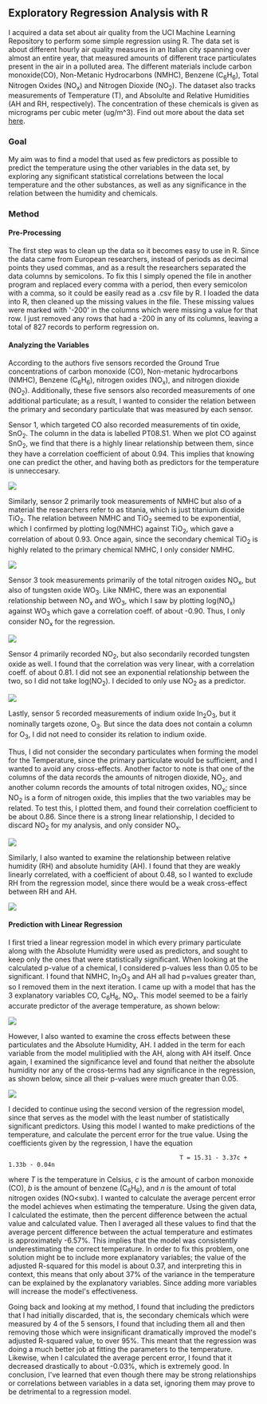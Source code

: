 ## Exploratory Regression Analysis with R
I acquired a data set about air quality from the UCI Machine Learning Repository to perform some simple regression using R. The data set is about different hourly air quality measures in an Italian city spanning over almost an entire year, that measured amounts of different trace particulates present in the air in a polluted area. The different materials include carbon monoxide(CO), Non-Metanic Hydrocarbons (NMHC), Benzene (C<sub>6</sub>H<sub>6</sub>), Total Nitrogen Oxides (NO<sub>x</sub>) and Nitrogen Dioxide (NO<sub>2</sub>). The dataset also tracks measurements of Temperature (T), and Absolulte and Relative Humidities (AH and RH, respectively). The concentration of these chemicals is given as micrograms per cubic meter (ug/m^3). Find out more about the data set [here](https://archive.ics.uci.edu/ml/datasets/Air+Quality).

### Goal
My aim was to find a model that used as few predictors as possible to predict the temperature using the other variables in the data set, by exploring any significant statistical correlations between the local temperature and the other substances, as well as any significance in the relation between the humidity and chemicals.

### Method
#### Pre-Processing
The first step was to clean up the data so it becomes easy to use in R. Since the data came from European researchers, instead of periods as decimal points they used commas, and as a result the researchers separated the data columns by semicolons. To fix this I simply opened the file in another program and replaced every comma with a period, then every semicolon with a comma, so it could be easily read as a .csv file by R. I loaded the data into R, then cleaned up the missing values in the file. These missing values were marked with '-200' in the columns which were missing a value for that row. I just removed any rows that had a -200 in any of its columns, leaving a total of 827 records to perform regression on.

#### Analyzing the Variables
According to the authors five sensors recorded the Ground True concentrations of carbon monoxide (CO), Non-metanic hydrocarbons (NMHC), Benzene (C<sub>6</sub>H<sub>6</sub>), nitrogen oxides (NO<sub>x</sub>), and nitrogen dioxide (NO<sub>2</sub>). Additionally, these five sensors also recorded measurements of one additional particulate; as a result, I wanted to consider the relation between the primary and secondary particulate that was measured by each sensor. 

Sensor 1, which targeted CO also recorded measurements of tin oxide, SnO<sub>2</sub>. The column in the data is labelled PT08.S1. When we plot CO against SnO<sub>2</sub>, we find that there is a highly linear relationship between them, since they have a correlation coefficient of about 0.94. This implies that knowing one can predict the other, and having both as predictors for the temperature is unneccesary.

![](plots/CO_SnO2.png)

Similarly, sensor 2 primarily took measurements of NMHC but also of a material the researchers refer to as titania, which is just titanium dioxide TiO<sub>2</sub>. The relation between NMHC and TiO<sub>2</sub> seemed to be exponential, which I confirmed by plotting log(NMHC) against TiO<sub>2</sub>, which gave a correlation of about 0.93. Once again, since the secondary chemical TiO<sub>2</sub> is highly related to the primary chemical NMHC, I only consider NMHC.

![](plots/NMHC_TiO2.png)

Sensor 3 took measurements primarily of the total nitrogen oxides NO<sub>x</sub>, but also of tungsten oxide WO<sub>3</sub>. Like NMHC, there was an exponential relationship between NO<sub>x</sub> and WO<sub>3</sub>, which I saw by plotting log(NO<sub>x</sub>) against WO<sub>3</sub> which gave a correlation coeff. of about -0.90. Thus, I only consider NO<sub>x</sub> for the regression.

![](plots/NOx_WO3.png)

Sensor 4 primarily recorded NO<sub>2</sub>, but also secondarily recorded tungsten oxide as well. I found that the correlation was very linear, with a correlation coeff. of about 0.81. I did not see an exponential relationship between the two, so I did not take log(NO<sub>2</sub>). I decided to only use NO<sub>2</sub> as a predictor.

![](plots/NO2_WO3.png)

Lastly, sensor 5 recorded measurements of indium oxide In<sub>2</sub>O<sub>3</sub>, but it nominally targets ozone, O<sub>3</sub>. But since the data does not contain a column for O<sub>3</sub>, I did not need to consider its relation to indium oxide.

Thus, I did not consider the secondary particulates when forming the model for the Temperature, since the primary particulate would be sufficient, and I wanted to avoid any cross-effects. Another factor to note is that one of the columns of the data records the amounts of nitrogen dioxide, NO<sub>2</sub>, and another column records the amounts of total nitrogen oxides, NO<sub>x</sub>; since NO<sub>2</sub> is a form of nitrogen oxide, this implies that the two variables may be related. To test this, I plotted them, and found their correlation coefficient to be about 0.86. Since there is a strong linear relationship, I decided to discard NO<sub>2</sub> for my analysis, and only consider NO<sub>x</sub>.

![](plots/NOx_NO2.png)

Similarly, I also wanted to examine the relationship between relative humidity (RH) and absolute humidity (AH). I found that they are weakly linearly correlated, with a coefficient of about 0.48, so I wanted to exclude RH from the regression model, since there would be a weak cross-effect between RH and AH.

![](plots/AH_RH.png)

#### Prediction with Linear Regression
I first tried a linear regression model in which every primary particulate along with the Absolute Humidity were used as predictors, and sought to keep only the ones that were statistically significant. When looking at the calculated p-value of a chemical, I considered p-values less than 0.05 to be significant. I found that NMHC, In<sub>2</sub>O<sub>3</sub> and AH all had p=values greater than, so I removed them in the next iteration. I came up with a model that has the 3 explanatory variables CO, C<sub>6</sub>H<sub>6</sub>, NO<sub>x</sub>. This model seemed to be a fairly accurate predictor of the average temperature, as shown below:

![](reg/reg_2.JPG)

However, I also wanted to examine the cross effects between these particulates and the Absolute Humidity, AH. I added in the term for each variable from the model mulitiplied with the AH, along with AH itself. Once again, I examined the significance level and found that neither the absolute humidity nor any of the cross-terms had any significance in the regression, as shown below, since all their p-values were much greater than 0.05.

![](reg/reg_3.JPG)

I decided to continue using the second version of the regression model, since that serves as the model with the least number of statistically significant predictors. Using this model I wanted to make predictions of the temperature, and calculate the percent error for the true value. Using the coefficients given by the regression, I have the equation

                                                    T = 15.31 - 3.37c + 1.33b - 0.04n

where *T* is the temperature in Celsius, *c* is the amount of carbon monoxide (CO), *b* is the amount of benzene (C<sub>6</sub>H<sub>6</sub>), and *n* is the amount of total nitrogen oxides (NO<subx</sub>). I wanted to calculate the average percent error the model achieves when estimating the temperature. Using the given data, I calculated the estimate, then the percent difference between the actual value and calculated value. Then I averaged all these values to find that the average percent difference between the actual temperature and estimates is approximately -6.57%. This implies that the model was consistently underestimating the correct temperature. In order to fix this problem, one solution might be to include more explanatory variables; the value of the adjusted R-squared for this model is about 0.37, and interpreting this in context, this means that only about 37% of the variance in the temperature can be explained by the explanatory variables. Since adding more variables will increase the model's effectiveness. 

Going back and looking at my method, I found that including the predictors that I had initially discarded, that is, the secondary chemicals which were measured by 4 of the 5 sensors, I found that including them all and then removing those which were insignificant dramatically improved the model's adjusted R-squared value, to over 95%. This meant that the regression was doing a much better job at fitting the parameters to the temperature. Likewise, when I calculated the average percent error, I found that it decreased drastically to about -0.03%, which is extremely good. In conclusion, I've learned that even though there may be strong relationships or correlations between variables in a data set, ignoring them may prove to be detrimental to a regression model. 


